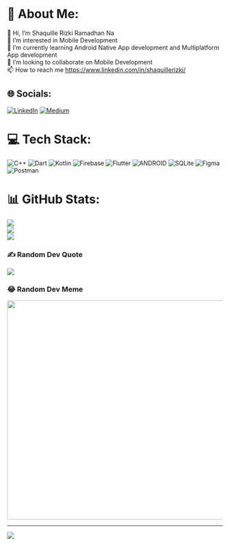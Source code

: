 # 💫 About Me:
👋 Hi, I’m Shaquille Rizki Ramadhan Na<br>👀 I’m interested in Mobile Development<br>🌱 I’m currently learning Android Native App development and Multiplatform App development<br>💞️ I’m looking to collaborate on Mobile Development<br>📫 How to reach me https://www.linkedin.com/in/shaquillerizki/


## 🌐 Socials:
[![LinkedIn](https://img.shields.io/badge/LinkedIn-%230077B5.svg?logo=linkedin&logoColor=white)](https://linkedin.com/in/https://www.linkedin.com/in/quwelrizki/) [![Medium](https://img.shields.io/badge/Medium-12100E?logo=medium&logoColor=white)](https://medium.com/@https://medium.com/@shaquillerizkirn) 

# 💻 Tech Stack:
![C++](https://img.shields.io/badge/c++-%2300599C.svg?style=for-the-badge&logo=c%2B%2B&logoColor=white) ![Dart](https://img.shields.io/badge/dart-%230175C2.svg?style=for-the-badge&logo=dart&logoColor=white) ![Kotlin](https://img.shields.io/badge/kotlin-%230095D5.svg?style=for-the-badge&logo=kotlin&logoColor=white) ![Firebase](https://img.shields.io/badge/firebase-%23039BE5.svg?style=for-the-badge&logo=firebase) ![Flutter](https://img.shields.io/badge/Flutter-%2302569B.svg?style=for-the-badge&logo=Flutter&logoColor=white) ![ANDROID](https://img.shields.io/badge/android-%2320232a.svg?style=for-the-badge&logo=android&logoColor=%a4c639) ![SQLite](https://img.shields.io/badge/sqlite-%2307405e.svg?style=for-the-badge&logo=sqlite&logoColor=white) 	![Figma](https://img.shields.io/badge/figma-%23F24E1E.svg?style=for-the-badge&logo=figma&logoColor=white) ![Postman](https://img.shields.io/badge/Postman-FF6C37?style=for-the-badge&logo=postman&logoColor=white)
# 📊 GitHub Stats:
![](https://github-readme-stats.vercel.app/api?username=shaqna&theme=material-palenight&hide_border=true&include_all_commits=true&count_private=true)<br/>
![](https://github-readme-streak-stats.herokuapp.com/?user=shaqna&theme=material-palenight&hide_border=true)<br/>
![](https://github-readme-stats.vercel.app/api/top-langs/?username=shaqna&theme=material-palenight&hide_border=true&include_all_commits=true&count_private=true&layout=compact)

### ✍️ Random Dev Quote
![](https://quotes-github-readme.vercel.app/api?type=horizontal&theme=tokyonight)

### 😂 Random Dev Meme
<img src="https://rm.up.railway.app/" width="512px"/>

---
[![](https://visitcount.itsvg.in/api?id=shaqna&icon=3&color=1)](https://visitcount.itsvg.in)

<!-- Proudly created with GPRM ( https://gprm.itsvg.in ) -->
